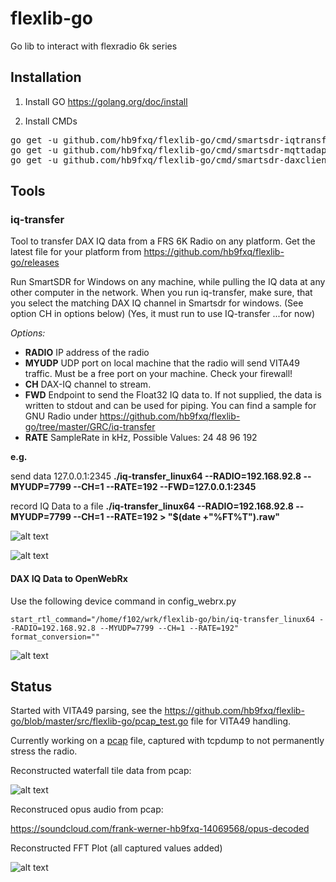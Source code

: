 # flexlib-go
Go lib to interact with flexradio 6k series

## Installation

1. Install GO https://golang.org/doc/install

2. Install CMDs
<pre>
go get -u github.com/hb9fxq/flexlib-go/cmd/smartsdr-iqtransfer
go get -u github.com/hb9fxq/flexlib-go/cmd/smartsdr-mqttadapter
go get -u github.com/hb9fxq/flexlib-go/cmd/smartsdr-daxclient
</pre>


## Tools

### iq-transfer
Tool to transfer DAX IQ data from a FRS 6K Radio on any platform. Get the latest file for your platform from https://github.com/hb9fxq/flexlib-go/releases

Run SmartSDR for Windows on any machine, while pulling the IQ data at any other computer in the network.
When you run iq-transfer, make sure, that you select the matching DAX IQ channel in Smartsdr for windows. (See option CH in options below) (Yes, it must run to use IQ-transfer ...for now)

_Options:_
* **RADIO** IP address of the radio
* **MYUDP** UDP port on local machine that the radio will send VITA49 traffic. Must be a free port on your machine. Check your firewall! 
* **CH** DAX-IQ channel to stream.
* **FWD** Endpoint to send the Float32 IQ data to. If not supplied, the data is written to stdout and can be used for piping. You can find a sample for GNU Radio under https://github.com/hb9fxq/flexlib-go/tree/master/GRC/iq-transfer
* **RATE** SampleRate in kHz, Possible Values: 24 48 96 192

__e.g.__

send data 127.0.0.1:2345 **./iq-transfer_linux64  --RADIO=192.168.92.8 --MYUDP=7799 --CH=1 --RATE=192 --FWD=127.0.0.1:2345**
 
record IQ Data to a file **./iq-transfer_linux64  --RADIO=192.168.92.8 --MYUDP=7799 --CH=1 --RATE=192 > "$(date +"%FT%T").raw"**

![alt text](https://github.com/hb9fxq/flexlib-go/raw/master/assets/GRC/iq-transfer/iq_transfer_fft.png "FFT with GRC using iq-transfer util")

![alt text](https://github.com/hb9fxq/flexlib-go/raw/master/assets/GRC/iq-transfer/2017-10-07_20_15_54-SmartSDR-Win.png "DAX IQ setting in SmartSDR")

#### DAX IQ Data to OpenWebRx ### 

Use the following device command in config_webrx.py
```
start_rtl_command="/home/f102/wrk/flexlib-go/bin/iq-transfer_linux64 --RADIO=192.168.92.8 --MYUDP=7799 --CH=1 --RATE=192"
format_conversion=""
```

![alt text](https://raw.githubusercontent.com/hb9fxq/flexlib-go/master/assets/GRC/iq-transfer/openwebrx.png "DAX IQ to OpenWebRX")


## Status
Started with VITA49 parsing, see the https://github.com/hb9fxq/flexlib-go/blob/master/src/flexlib-go/pcap_test.go file for VITA49 handling. 

Currently working on a [pcap](https://github.com/hb9fxq/flexlib-go/tree/master/test_input) file, captured with tcpdump to not permanently stress the radio.

Reconstructed waterfall tile data from pcap:

![alt text](https://raw.githubusercontent.com/hb9fxq/flexlib-go/master/assets/test_output/waterfall.png "waterfall from pcap")

Reconstruced opus audio from pcap: 

https://soundcloud.com/frank-werner-hb9fxq-14069568/opus-decoded

Reconstructed FFT Plot (all captured values added)

![alt text](https://github.com/hb9fxq/flexlib-go/raw/master/assets/test_output/fft.png "fft from pcap")

